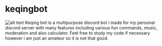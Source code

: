 # keqingbot
![alt text](https://cdn.discordapp.com/attachments/603803497871441921/900787377696571462/130256173_196916332044367_1228585580782993887_n.png)
Keqing bot is a multipurpose discord bot i made for my personal discord server with many features including various fun commands, music, moderation and also calculator.
Feel free to study my code if necessary however i am just an amateur so it is not that good. 
